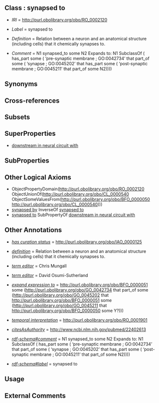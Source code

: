 
## Class : synapsed to

 * *IRI* = http://purl.obolibrary.org/obo/RO_0002120
 * *Label* = synapsed to
 * *Definition* =  Relation between a neuron and an anatomical structure (including cells) that it chemically synapses to.
        
 * *Comment* = N1 synapsed_to some N2 
Expands to:
N1 SubclassOf ( 
   has_part some (
      ‘pre-synaptic membrane ; GO:0042734’ that part_of some ( 
	‘synapse ; GO:0045202’ that has_part some (
	   ‘post-synaptic membrane ; GO:0045211’ that part_of some N2))))

## Synonyms


## Cross-references


## Subsets


## SuperProperties

 * [downstream in neural circuit with](../../RO/02/RO_0000302.md)

## SubProperties


## Other Logical Axioms

 * ObjectPropertyDomain(<http://purl.obolibrary.org/obo/RO_0002120> ObjectUnionOf(<http://purl.obolibrary.org/obo/CL_0000540> ObjectSomeValuesFrom(<http://purl.obolibrary.org/obo/BFO_0000050> <http://purl.obolibrary.org/obo/CL_0000540>)))
 * [synapsed by](../../RO/03/RO_0002103.md) InverseOf [synapsed to](../../RO/20/RO_0002120.md)
 * [synapsed to](../../RO/20/RO_0002120.md) SubPropertyOf [downstream in neural circuit with](../../RO/02/RO_0000302.md)

## Other Annotations

 * *[has curation status](../../IAO/14/IAO_0000114.md)* = http://purl.obolibrary.org/obo/IAO_0000125
 * *[definition](../../IAO/15/IAO_0000115.md)* =  Relation between a neuron and an anatomical structure (including cells) that it chemically synapses to.
        
 * *[term editor](../../IAO/17/IAO_0000117.md)* = Chris Mungall
 * *[term editor](../../IAO/17/IAO_0000117.md)* = David Osumi-Sutherland
 * *[expand expression to](../../IAO/24/IAO_0000424.md)* = <http://purl.obolibrary.org/obo/BFO_0000051> some (<http://purl.obolibrary.org/obo/GO_0042734> that part_of some (<http://purl.obolibrary.org/obo/GO_0045202> that <http://purl.obolibrary.org/obo/BFO_0000051> some (<http://purl.obolibrary.org/obo/GO_0045211> that <http://purl.obolibrary.org/obo/BFO_0000050> some Y?)))
 * *[temporal interpretation](../../RO/00/RO_0001900.md)* = http://purl.obolibrary.org/obo/RO_0001901
 * *[citesAsAuthority](../../ty/citesAsAuthority.md)* = http://www.ncbi.nlm.nih.gov/pubmed/22402613
 * *[rdf-schema#comment](../../nt/rdf-schema#comment.md)* = N1 synapsed_to some N2 
Expands to:
N1 SubclassOf ( 
   has_part some (
      ‘pre-synaptic membrane ; GO:0042734’ that part_of some ( 
	‘synapse ; GO:0045202’ that has_part some (
	   ‘post-synaptic membrane ; GO:0045211’ that part_of some N2))))
 * *[rdf-schema#label](../../el/rdf-schema#label.md)* = synapsed to

## Usage


## External Comments

